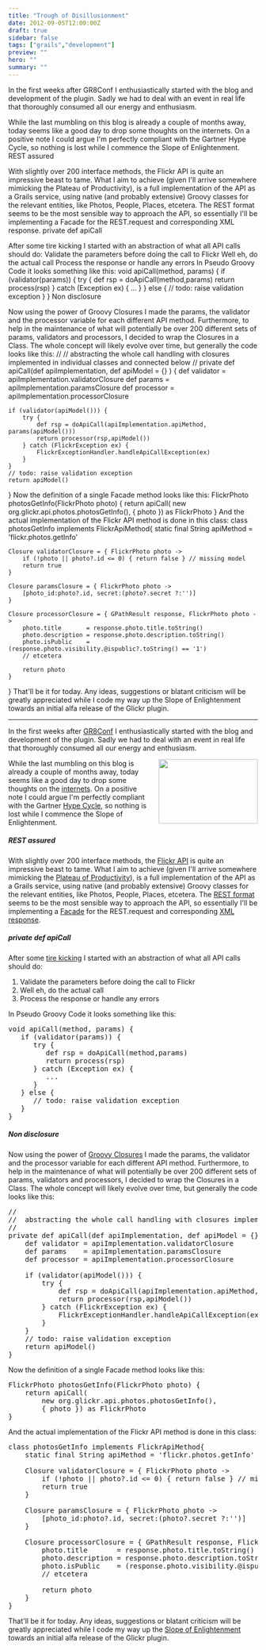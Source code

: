 ```yaml
---
title: "Trough of Disillusionment"
date: 2012-09-05T12:00:00Z
draft: true
sidebar: false
tags: ["grails","development"]
preview: ""
hero: ""
summary: ""
---
```


In the first weeks after GR8Conf I enthusiastically started with the blog and development of the plugin. Sadly we had to deal with an event in real life that thoroughly consumed all our energy and enthusiasm.

While the last mumbling on this blog is already a couple of months away, today seems like a good day to drop some thoughts on the internets. On a positive note I could argue I'm perfectly compliant with the Gartner Hype Cycle, so nothing is lost while I commence the Slope of Enlightenment.
REST assured

With slightly over 200 interface methods, the Flickr API is quite an impressive beast to tame. What I aim to achieve (given I'll arrive somewhere mimicking the Plateau of Productivity), is a full implementation of the API as a Grails service, using native (and probably extensive) Groovy classes for the relevant entities, like Photos, People, Places, etcetera. The REST format seems to be the most sensible way to approach the API, so essentially I'll be implementing a Facade for the REST.request and corresponding XML response.
private def apiCall

After some tire kicking I started with an abstraction of what all API calls should do:
Validate the parameters before doing the call to Flickr
Well eh, do the actual call
Process the response or handle any errors
In Pseudo Groovy Code it looks something like this:
void apiCall(method, params) {
   if (validator(params)) {
      try {
         def rsp = doApiCall(method,params)
         return process(rsp)
      } catch (Exception ex) {
         ...
      }
   } else {
      // todo: raise validation exception
   }
}
Non disclosure

Now using the power of Groovy Closures I made the params, the validator and the processor variable for each different API method. Furthermore, to help in the maintenance of what will potentially be over 200 different sets of params, validators and processors, I decided to wrap the Closures in a Class. The whole concept will likely evolve over time, but generally the code looks like this:
//
//  abstracting the whole call handling with closures implemented in individual classes and connected below
//
private def apiCall(def apiImplementation, def apiModel = {} ) {
    def validator = apiImplementation.validatorClosure
    def params    = apiImplementation.paramsClosure
    def processor = apiImplementation.processorClosure

    if (validator(apiModel())) {
        try {
            def rsp = doApiCall(apiImplementation.apiMethod, params(apiModel()))
            return processor(rsp,apiModel())
        } catch (FlickrException ex) {
            FlickrExceptionHandler.handleApiCallException(ex)
        }
    }
    // todo: raise validation exception
    return apiModel()
}
Now the definition of a single Facade method looks like this:
FlickrPhoto photosGetInfo(FlickrPhoto photo) {
    return apiCall(
        new org.glickr.api.photos.photosGetInfo(),
        { photo }) as FlickrPhoto
}
And the actual implementation of the Flickr API method is done in this class:
class photosGetInfo implements FlickrApiMethod{
    static final String apiMethod = 'flickr.photos.getInfo'

    Closure validatorClosure = { FlickrPhoto photo ->
        if (!photo || photo?.id <= 0) { return false } // missing model
        return true
    }

    Closure paramsClosure = { FlickrPhoto photo ->
        [photo_id:photo?.id, secret:(photo?.secret ?:'')]
    }

    Closure processorClosure = { GPathResult response, FlickrPhoto photo ->
        photo.title       = response.photo.title.toString()
        photo.description = response.photo.description.toString()
        photo.isPublic    = (response.photo.visibility.@ispublic?.toString() == '1')
        // etcetera              
        
        return photo
    }
}
That'll be it for today. Any ideas, suggestions or blatant criticism will be greatly appreciated while I code my way up the Slope of Enlightenment towards an initial alfa release of the Glickr plugin.


------


In the first weeks after <a href="http://gr8conf.eu/">GR8Conf</a> I enthusiastically started with the blog and development of the plugin. Sadly we had to deal with an event in real life that thoroughly consumed all our energy and enthusiasm. <div class="separator" style="clear: both; text-align: center;">
<a href="http://3.bp.blogspot.com/-3H9x3dr-cCo/UEcGsSa8wsI/AAAAAAAAAP4/mcqQS67yS9s/s1600/gartner-hype-cycle.png" style="clear: right; float: right; margin-bottom: 1em; margin-left: 1em;"><img border="0" height="130" src="http://3.bp.blogspot.com/-3H9x3dr-cCo/UEcGsSa8wsI/AAAAAAAAAP4/mcqQS67yS9s/s200/gartner-hype-cycle.png" width="200" /></a></div>
While the last mumbling on this blog is already a couple of months away, today seems like a good day to drop some thoughts on the <a href="http://en.wikipedia.org/wiki/Internets">internets</a>. On a positive note I could argue I'm perfectly compliant with the Gartner <a href="http://en.wikipedia.org/wiki/Hype_cycle">Hype Cycle</a>, so nothing is lost while I commence the Slope of Enlightenment.
<h5>REST assured</h5>
With slightly over 200 interface methods, the <a href="http://www.flickr.com/services/api/">Flickr API</a> is quite an impressive beast to tame. What I aim to achieve (given I'll arrive somewhere mimicking the <a href="http://en.wikipedia.org/wiki/Hype_cycle">Plateau of Productivity</a>), is a full implementation of the API as a Grails service, using native (and probably extensive) Groovy classes for the relevant entities, like Photos, People, Places, etcetera.
The <a href="http://www.flickr.com/services/api/request.rest.html">REST format</a> seems to be the most sensible way to approach the API, so essentially I'll be implementing a <a href="http://en.wikipedia.org/wiki/Design_Patterns_(book)">Facade</a> for the REST.request and corresponding <a href="http://www.flickr.com/services/api/response.rest.html">XML response</a>.
<h5>private def apiCall</h5>
After some <a href="http://www.urbandictionary.com/define.php?term=tire+kicker">tire kicking</a> I started with an abstraction of what all API calls should do:
<ol>
<li>Validate the parameters before doing the call to Flickr</li>
<li>Well eh, do the actual call</li>
<li>Process the response or handle any errors</li>
</ol>
In Pseudo Groovy Code it looks something like this:
<pre class="brush: groovy;">void apiCall(method, params) {
   if (validator(params)) {
      try {
         def rsp = doApiCall(method,params)
         return process(rsp)
      } catch (Exception ex) {
         ...
      }
   } else {
      // todo: raise validation exception
   }
}
</pre>

<h5>Non disclosure</h5>
Now using the power of <a href="http://groovy.codehaus.org/Closures">Groovy Closures</a> I made the params, the validator and the processor variable for each different API method. Furthermore, to help in the maintenance of what will potentially be over 200 different sets of params, validators and processors, I decided to wrap the Closures in a Class. The whole concept will likely evolve over time, but generally the code looks like this:


<pre class="brush: groovy;">//
//  abstracting the whole call handling with closures implemented in individual classes and connected below
//
private def apiCall(def apiImplementation, def apiModel = {} ) {
    def validator = apiImplementation.validatorClosure
    def params    = apiImplementation.paramsClosure
    def processor = apiImplementation.processorClosure

    if (validator(apiModel())) {
        try {
            def rsp = doApiCall(apiImplementation.apiMethod, params(apiModel()))
            return processor(rsp,apiModel())
        } catch (FlickrException ex) {
            FlickrExceptionHandler.handleApiCallException(ex)
        }
    }
    // todo: raise validation exception
    return apiModel()
}
</pre>

Now the definition of a single Facade method looks like this:

<pre class="brush: groovy;">FlickrPhoto photosGetInfo(FlickrPhoto photo) {
    return apiCall(
        new org.glickr.api.photos.photosGetInfo(),
        { photo }) as FlickrPhoto
}
</pre>

And the actual implementation of the Flickr API method is done in this class:

<pre class="brush: groovy;">class photosGetInfo implements FlickrApiMethod{
    static final String apiMethod = 'flickr.photos.getInfo'

    Closure validatorClosure = { FlickrPhoto photo -&gt;
        if (!photo || photo?.id &lt;= 0) { return false } // missing model
        return true
    }

    Closure paramsClosure = { FlickrPhoto photo -&gt;
        [photo_id:photo?.id, secret:(photo?.secret ?:'')]
    }

    Closure processorClosure = { GPathResult response, FlickrPhoto photo -&gt;
        photo.title       = response.photo.title.toString()
        photo.description = response.photo.description.toString()
        photo.isPublic    = (response.photo.visibility.@ispublic?.toString() == '1')
        // etcetera              
        
        return photo
    }
}
</pre>

That'll be it for today. Any ideas, suggestions or blatant criticism will be greatly appreciated while I code my way up the <a href="http://en.wikipedia.org/wiki/Hype_cycle">Slope of Enlightenment</a> towards an initial alfa release of the Glickr plugin.


 


